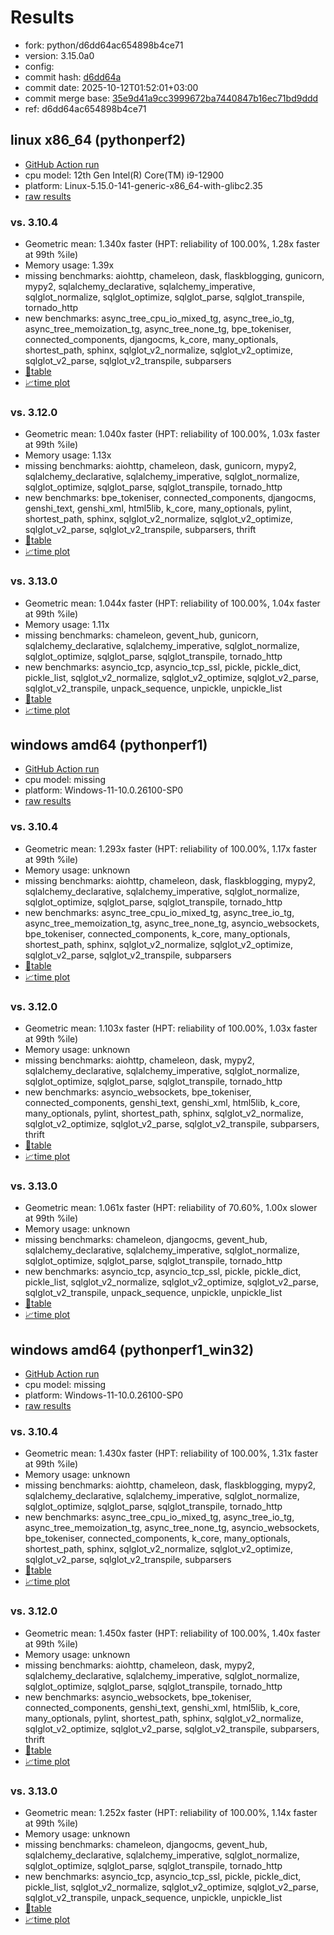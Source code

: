 # Results

- fork: python/d6dd64ac654898b4ce71
- version: 3.15.0a0
- config: 
- commit hash: [d6dd64a](https://github.com/python/cpython/commit/d6dd64a)
- commit date: 2025-10-12T01:52:01+03:00
- commit merge base: [35e9d41a9cc3999672ba7440847b16ec71bd9ddd](https://github.com/python/cpython/commit/35e9d41a9cc3999672ba7440847b16ec71bd9ddd)
- ref: d6dd64ac654898b4ce71

## linux x86_64 (pythonperf2)

- [GitHub Action run](https://github.com/faster-cpython/benchmarking/actions/runs/18436369837)
- cpu model: 12th Gen Intel(R) Core(TM) i9-12900
- platform: Linux-5.15.0-141-generic-x86_64-with-glibc2.35
- [raw results](bm-20251012-pythonperf2-x86_64-python-d6dd64ac654898b4ce71-3.15.0a0-d6dd64a.json)

### vs. 3.10.4

- Geometric mean: 1.340x faster (HPT: reliability of 100.00%, 1.28x faster at 99th %ile)
- Memory usage: 1.39x
- missing benchmarks: aiohttp, chameleon, dask, flaskblogging, gunicorn, mypy2, sqlalchemy_declarative, sqlalchemy_imperative, sqlglot_normalize, sqlglot_optimize, sqlglot_parse, sqlglot_transpile, tornado_http
- new benchmarks: async_tree_cpu_io_mixed_tg, async_tree_io_tg, async_tree_memoization_tg, async_tree_none_tg, bpe_tokeniser, connected_components, djangocms, k_core, many_optionals, shortest_path, sphinx, sqlglot_v2_normalize, sqlglot_v2_optimize, sqlglot_v2_parse, sqlglot_v2_transpile, subparsers
- [📄table](bm-20251012-pythonperf2-x86_64-python-d6dd64ac654898b4ce71-3.15.0a0-d6dd64a-vs-3.10.4.md)
- [📈time plot](bm-20251012-pythonperf2-x86_64-python-d6dd64ac654898b4ce71-3.15.0a0-d6dd64a-vs-3.10.4.svg)

### vs. 3.12.0

- Geometric mean: 1.040x faster (HPT: reliability of 100.00%, 1.03x faster at 99th %ile)
- Memory usage: 1.13x
- missing benchmarks: aiohttp, chameleon, dask, gunicorn, mypy2, sqlalchemy_declarative, sqlalchemy_imperative, sqlglot_normalize, sqlglot_optimize, sqlglot_parse, sqlglot_transpile, tornado_http
- new benchmarks: bpe_tokeniser, connected_components, djangocms, genshi_text, genshi_xml, html5lib, k_core, many_optionals, pylint, shortest_path, sphinx, sqlglot_v2_normalize, sqlglot_v2_optimize, sqlglot_v2_parse, sqlglot_v2_transpile, subparsers, thrift
- [📄table](bm-20251012-pythonperf2-x86_64-python-d6dd64ac654898b4ce71-3.15.0a0-d6dd64a-vs-3.12.0.md)
- [📈time plot](bm-20251012-pythonperf2-x86_64-python-d6dd64ac654898b4ce71-3.15.0a0-d6dd64a-vs-3.12.0.svg)

### vs. 3.13.0

- Geometric mean: 1.044x faster (HPT: reliability of 100.00%, 1.04x faster at 99th %ile)
- Memory usage: 1.11x
- missing benchmarks: chameleon, gevent_hub, gunicorn, sqlalchemy_declarative, sqlalchemy_imperative, sqlglot_normalize, sqlglot_optimize, sqlglot_parse, sqlglot_transpile, tornado_http
- new benchmarks: asyncio_tcp, asyncio_tcp_ssl, pickle, pickle_dict, pickle_list, sqlglot_v2_normalize, sqlglot_v2_optimize, sqlglot_v2_parse, sqlglot_v2_transpile, unpack_sequence, unpickle, unpickle_list
- [📄table](bm-20251012-pythonperf2-x86_64-python-d6dd64ac654898b4ce71-3.15.0a0-d6dd64a-vs-3.13.0.md)
- [📈time plot](bm-20251012-pythonperf2-x86_64-python-d6dd64ac654898b4ce71-3.15.0a0-d6dd64a-vs-3.13.0.svg)

## windows amd64 (pythonperf1)

- [GitHub Action run](https://github.com/faster-cpython/benchmarking/actions/runs/18436369837)
- cpu model: missing
- platform: Windows-11-10.0.26100-SP0
- [raw results](bm-20251012-pythonperf1-amd64-python-d6dd64ac654898b4ce71-3.15.0a0-d6dd64a.json)

### vs. 3.10.4

- Geometric mean: 1.293x faster (HPT: reliability of 100.00%, 1.17x faster at 99th %ile)
- Memory usage: unknown
- missing benchmarks: aiohttp, chameleon, dask, flaskblogging, mypy2, sqlalchemy_declarative, sqlalchemy_imperative, sqlglot_normalize, sqlglot_optimize, sqlglot_parse, sqlglot_transpile, tornado_http
- new benchmarks: async_tree_cpu_io_mixed_tg, async_tree_io_tg, async_tree_memoization_tg, async_tree_none_tg, asyncio_websockets, bpe_tokeniser, connected_components, k_core, many_optionals, shortest_path, sphinx, sqlglot_v2_normalize, sqlglot_v2_optimize, sqlglot_v2_parse, sqlglot_v2_transpile, subparsers
- [📄table](bm-20251012-pythonperf1-amd64-python-d6dd64ac654898b4ce71-3.15.0a0-d6dd64a-vs-3.10.4.md)
- [📈time plot](bm-20251012-pythonperf1-amd64-python-d6dd64ac654898b4ce71-3.15.0a0-d6dd64a-vs-3.10.4.svg)

### vs. 3.12.0

- Geometric mean: 1.103x faster (HPT: reliability of 100.00%, 1.03x faster at 99th %ile)
- Memory usage: unknown
- missing benchmarks: aiohttp, chameleon, dask, mypy2, sqlalchemy_declarative, sqlalchemy_imperative, sqlglot_normalize, sqlglot_optimize, sqlglot_parse, sqlglot_transpile, tornado_http
- new benchmarks: asyncio_websockets, bpe_tokeniser, connected_components, genshi_text, genshi_xml, html5lib, k_core, many_optionals, pylint, shortest_path, sphinx, sqlglot_v2_normalize, sqlglot_v2_optimize, sqlglot_v2_parse, sqlglot_v2_transpile, subparsers, thrift
- [📄table](bm-20251012-pythonperf1-amd64-python-d6dd64ac654898b4ce71-3.15.0a0-d6dd64a-vs-3.12.0.md)
- [📈time plot](bm-20251012-pythonperf1-amd64-python-d6dd64ac654898b4ce71-3.15.0a0-d6dd64a-vs-3.12.0.svg)

### vs. 3.13.0

- Geometric mean: 1.061x faster (HPT: reliability of 70.60%, 1.00x slower at 99th %ile)
- Memory usage: unknown
- missing benchmarks: chameleon, djangocms, gevent_hub, sqlalchemy_declarative, sqlalchemy_imperative, sqlglot_normalize, sqlglot_optimize, sqlglot_parse, sqlglot_transpile, tornado_http
- new benchmarks: asyncio_tcp, asyncio_tcp_ssl, pickle, pickle_dict, pickle_list, sqlglot_v2_normalize, sqlglot_v2_optimize, sqlglot_v2_parse, sqlglot_v2_transpile, unpack_sequence, unpickle, unpickle_list
- [📄table](bm-20251012-pythonperf1-amd64-python-d6dd64ac654898b4ce71-3.15.0a0-d6dd64a-vs-3.13.0.md)
- [📈time plot](bm-20251012-pythonperf1-amd64-python-d6dd64ac654898b4ce71-3.15.0a0-d6dd64a-vs-3.13.0.svg)

## windows amd64 (pythonperf1_win32)

- [GitHub Action run](https://github.com/faster-cpython/benchmarking/actions/runs/18436369837)
- cpu model: missing
- platform: Windows-11-10.0.26100-SP0
- [raw results](bm-20251012-pythonperf1_win32-amd64-python-d6dd64ac654898b4ce71-3.15.0a0-d6dd64a.json)

### vs. 3.10.4

- Geometric mean: 1.430x faster (HPT: reliability of 100.00%, 1.31x faster at 99th %ile)
- Memory usage: unknown
- missing benchmarks: aiohttp, chameleon, dask, flaskblogging, mypy2, sqlalchemy_declarative, sqlalchemy_imperative, sqlglot_normalize, sqlglot_optimize, sqlglot_parse, sqlglot_transpile, tornado_http
- new benchmarks: async_tree_cpu_io_mixed_tg, async_tree_io_tg, async_tree_memoization_tg, async_tree_none_tg, asyncio_websockets, bpe_tokeniser, connected_components, k_core, many_optionals, shortest_path, sphinx, sqlglot_v2_normalize, sqlglot_v2_optimize, sqlglot_v2_parse, sqlglot_v2_transpile, subparsers
- [📄table](bm-20251012-pythonperf1_win32-amd64-python-d6dd64ac654898b4ce71-3.15.0a0-d6dd64a-vs-3.10.4.md)
- [📈time plot](bm-20251012-pythonperf1_win32-amd64-python-d6dd64ac654898b4ce71-3.15.0a0-d6dd64a-vs-3.10.4.svg)

### vs. 3.12.0

- Geometric mean: 1.450x faster (HPT: reliability of 100.00%, 1.40x faster at 99th %ile)
- Memory usage: unknown
- missing benchmarks: aiohttp, chameleon, dask, mypy2, sqlalchemy_declarative, sqlalchemy_imperative, sqlglot_normalize, sqlglot_optimize, sqlglot_parse, sqlglot_transpile, tornado_http
- new benchmarks: asyncio_websockets, bpe_tokeniser, connected_components, genshi_text, genshi_xml, html5lib, k_core, many_optionals, pylint, shortest_path, sphinx, sqlglot_v2_normalize, sqlglot_v2_optimize, sqlglot_v2_parse, sqlglot_v2_transpile, subparsers, thrift
- [📄table](bm-20251012-pythonperf1_win32-amd64-python-d6dd64ac654898b4ce71-3.15.0a0-d6dd64a-vs-3.12.0.md)
- [📈time plot](bm-20251012-pythonperf1_win32-amd64-python-d6dd64ac654898b4ce71-3.15.0a0-d6dd64a-vs-3.12.0.svg)

### vs. 3.13.0

- Geometric mean: 1.252x faster (HPT: reliability of 100.00%, 1.14x faster at 99th %ile)
- Memory usage: unknown
- missing benchmarks: chameleon, djangocms, gevent_hub, sqlalchemy_declarative, sqlalchemy_imperative, sqlglot_normalize, sqlglot_optimize, sqlglot_parse, sqlglot_transpile, tornado_http
- new benchmarks: asyncio_tcp, asyncio_tcp_ssl, pickle, pickle_dict, pickle_list, sqlglot_v2_normalize, sqlglot_v2_optimize, sqlglot_v2_parse, sqlglot_v2_transpile, unpack_sequence, unpickle, unpickle_list
- [📄table](bm-20251012-pythonperf1_win32-amd64-python-d6dd64ac654898b4ce71-3.15.0a0-d6dd64a-vs-3.13.0.md)
- [📈time plot](bm-20251012-pythonperf1_win32-amd64-python-d6dd64ac654898b4ce71-3.15.0a0-d6dd64a-vs-3.13.0.svg)

